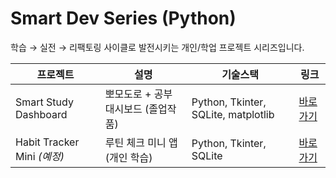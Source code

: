 ﻿# Smart Dev Series (Python)

학습 → 실전 → 리팩토링 사이클로 발전시키는 개인/학업 프로젝트 시리즈입니다.

| 프로젝트 | 설명 | 기술스택 | 링크 |
|---|---|---|---|
| Smart Study Dashboard | 뽀모도로 + 공부 대시보드 (졸업작품) | Python, Tkinter, SQLite, matplotlib | [바로가기](./smart_study_dashboard) |
| Habit Tracker Mini *(예정)* | 루틴 체크 미니 앱 (개인 학습) | Python, Tkinter, SQLite | [바로가기](./habit_tracker_mini) |
